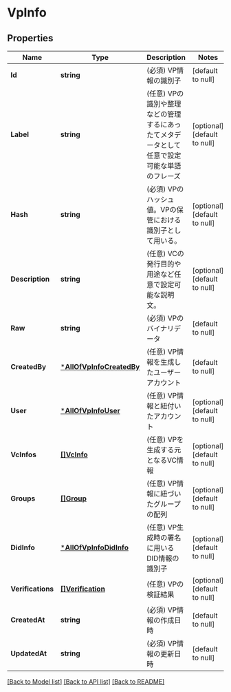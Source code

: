# VpInfo

## Properties
Name | Type | Description | Notes
------------ | ------------- | ------------- | -------------
**Id** | **string** | (必須) VP情報の識別子 | [default to null]
**Label** | **string** | (任意) VPの識別や整理などの管理するにあったてメタデータとして任意で設定可能な単語のフレーズ | [optional] [default to null]
**Hash** | **string** | (必須) VPのハッシュ値。VPの保管における識別子として用いる。 | [optional] [default to null]
**Description** | **string** | (任意) VCの発行目的や用途など任意で設定可能な説明文。 | [optional] [default to null]
**Raw** | **string** | (必須) VPのバイナリデータ | [default to null]
**CreatedBy** | [***AllOfVpInfoCreatedBy**](AllOfVpInfoCreatedBy.md) | (任意) VP情報を生成したユーザーアカウント | [default to null]
**User** | [***AllOfVpInfoUser**](AllOfVpInfoUser.md) | (任意) VP情報と紐付いたアカウント | [optional] [default to null]
**VcInfos** | [**[]VcInfo**](VcInfo.md) | (任意) VPを生成する元となるVC情報 | [optional] [default to null]
**Groups** | [**[]Group**](Group.md) | (任意) VP情報に紐づいたグループの配列 | [optional] [default to null]
**DidInfo** | [***AllOfVpInfoDidInfo**](AllOfVpInfoDidInfo.md) | (任意) VP生成時の署名に用いるDID情報の識別子 | [optional] [default to null]
**Verifications** | [**[]Verification**](Verification.md) | (任意) VPの検証結果 | [optional] [default to null]
**CreatedAt** | **string** | (必須) VP情報の作成日時 | [default to null]
**UpdatedAt** | **string** | (必須) VP情報の更新日時 | [default to null]

[[Back to Model list]](../README.md#documentation-for-models) [[Back to API list]](../README.md#documentation-for-api-endpoints) [[Back to README]](../README.md)

